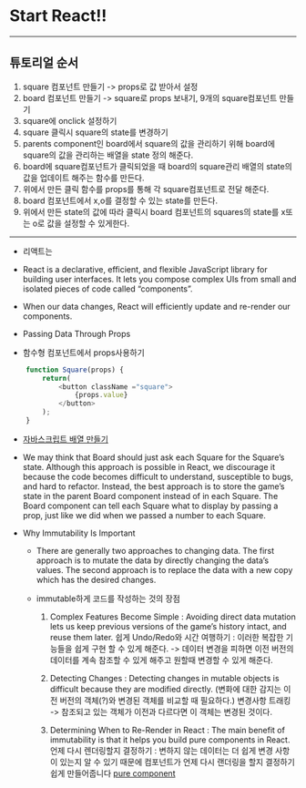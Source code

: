 # Start React!! 

----
## 튜토리얼 순서
1. square 컴포넌트 만들기 -> props로 값 받아서 설정
2. board 컴포넌트 만들기 -> square로 props 보내기, 9개의 square컴포넌트 만들기 
3. square에 onclick 설정하기
4. square 클릭시 square의 state를 변경하기 
5. parents component인 board에서 square의 값을 관리하기 위해 board에 square의 값을 관리하는 배열을 state 정의 해준다.
6. board에 square컴포넌트가 클릭되었을 때 board의 square관리 배열의 state의 값을 업데이트 해주는 함수를 만든다. 
7. 위에서 만든 클릭 함수를 props를 통해 각 square컴포넌트로 전달 해준다.
8. board 컴포넌트에서 x,o를 결정할 수 있는 state를 만든다.
9. 위에서 만든 state의 값에 따라 클릭시 board 컴포넌트의 squares의 state를 x또는 o로 값을 설정할 수 있게한다. 



----

* 리액트는 
* React is a declarative, efficient, and flexible JavaScript library for building user interfaces. It lets you compose complex UIs from small and isolated pieces of code called “components”.

* When our data changes, React will efficiently update and re-render our components.

* Passing Data Through Props
* 함수형 컴포넌트에서 props사용하기 
```javascript
    function Square(props) {
        return(
            <button className ="square">
                {props.value}
            </button>
        );
    }
```

* [자바스크립트 배열 만들기](https://www.freecodecamp.org/news/https-medium-com-gladchinda-hacks-for-creating-javascript-arrays-a1b80cb372b/)

* We may think that Board should just ask each Square for the Square’s state. Although this approach is possible in React, we discourage it because the code becomes difficult to understand, susceptible to bugs, and hard to refactor. Instead, the best approach is to store the game’s state in the parent Board component instead of in each Square. The Board component can tell each Square what to display by passing a prop, just like we did when we passed a number to each Square.

* Why Immutability Is Important 
    * There are generally two approaches to changing data. The first approach is to mutate the data by directly changing the data’s values. The second approach is to replace the data with a new copy which has the desired changes.

    * immutable하게 코드를 작성하는 것의 장점 
        1. Complex Features Become Simple : Avoiding direct data mutation lets us keep previous versions of the game’s history intact, and reuse them later.
        쉽게 Undo/Redo와 시간 여행하기 : 이러한 복잡한 기능들을 쉽게 구현 할 수 있게 해준다. -> 데이터 변경을 피하면 이전 버전의 데이터를 계속 참조할 수 있게 해주고 원할때 변경할 수 있게 해준다.


        2. Detecting Changes : Detecting changes in mutable objects is difficult because they are modified directly. (변화에 대한 감지는 이전 버전의 객체(?)와 변경된 객체를 비교할 때 필요하다.)
        변경사항 트래킹 -> 참조되고 있는 객체가 이전과 다르다면 이 객체는 변경된 것이다.

        3. Determining When to Re-Render in React : The main benefit of immutability is that it helps you build pure components in React.
        언제 다시 렌더링할지 결정하기 : 변하지 않는 데이터는 더 쉽게 변경 사항이 있는지 알 수 있기 때문에 컴포넌트가 언제 다시 랜더링을 할지 결정하기 쉽게 만들어줍니다
        [pure component](https://en.reactjs.org/docs/optimizing-performance.html#examples)

